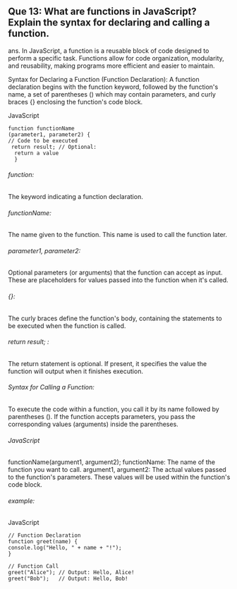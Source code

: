 ## Que 13: What are functions in JavaScript? Explain the syntax for declaring and calling a function. 

ans. In JavaScript, a function is a reusable block of code designed to perform a specific task. Functions allow for code organization, modularity, and reusability, making programs more efficient and easier to maintain. 

Syntax for Declaring a Function (Function Declaration):
A function declaration begins with the function keyword, followed by the function's name, a set of parentheses () which may contain parameters, and curly braces {} enclosing the function's code block. 

JavaScript

    function functionName
    (parameter1, parameter2) {
    // Code to be executed
     return result; // Optional:
      return a value
      }
###### function:

The keyword indicating a function declaration.

###### functionName:
The name given to the function. This name is used to call the function later.

 ###### parameter1, parameter2:
Optional parameters (or arguments) that the function can accept as input. These are placeholders for values passed into the function when it's called.
###### {}:
The curly braces define the function's body, containing the statements to be executed when the function is called.
###### return result; :
The return statement is optional. If present, it specifies the value the function will output when it finishes execution.

###### Syntax for Calling a Function:
To execute the code within a function, you call it by its name followed by parentheses (). If the function accepts parameters, you pass the corresponding values (arguments) inside the parentheses.

###### JavaScript

functionName(argument1, argument2);    functionName: The name of the function you want to call.
argument1, argument2: The actual values passed to the function's parameters. These values will be used within the function's code block.

###### example:
JavaScript

    // Function Declaration
    function greet(name) {
    console.log("Hello, " + name + "!");
    }

    // Function Call
    greet("Alice"); // Output: Hello, Alice!
    greet("Bob");   // Output: Hello, Bob!